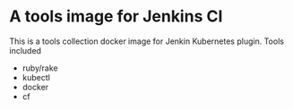 # A tools image for Jenkins CI
This is a tools collection docker image for Jenkin Kubernetes plugin.
Tools included
- ruby/rake
- kubectl
- docker
- cf



